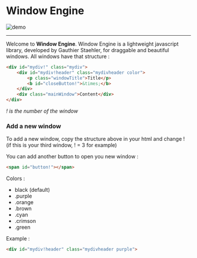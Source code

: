 # Window Engine

![demo](https://github.com/GStaehler/Window_Engine/blob/master/demo.JPG)

---

Welcome to **Window Engine**.  Window Engine is a lightweight javascript library, developed by Gauthier Staehler, for draggable and beautiful windows.
All windows have that structure :

```html
<div id="mydiv!" class="mydiv">
	<div id="mydiv!header" class="mydivheader color">
		<p class="windowTitle">Title</p>
		<b id="closeButton!">&times;</b>
	</div>
	<div class="mainWindow">Content</div>
</div>
```
*! is the number of the window*

### Add a new window

To add a new window, copy the structure above in your html and change ! (if this is your third window, ! = 3 for example)

You can add another button to open you new window :

```html
<span id="button!"></span>
```

Colors :
- black (default)
- .purple
- .orange
- .brown
- .cyan
- .crimson
- .green

Example :
```html
<div id="mydiv!header" class="mydivheader purple">
```